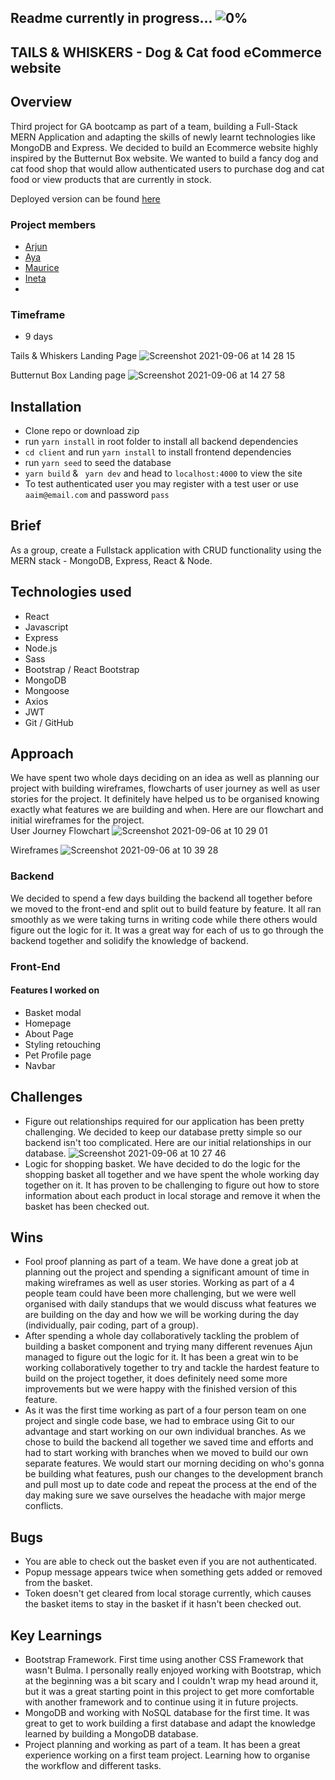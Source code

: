 ## Readme currently in progress... ![0%](https://progress-bar.dev/0)

## TAILS & WHISKERS - Dog & Cat food eCommerce website

## Overview
Third project for GA bootcamp as part of a team, building a Full-Stack MERN Application and adapting the skills of newly learnt technologies like MongoDB and Express. We decided to build an Ecommerce website highly inspired by the Butternut Box website. We wanted to build a fancy dog and cat food shop that would allow authenticated users to purchase dog and cat food or view products that are currently in stock.

Deployed version can be found [here](https://tailsandwhisters.herokuapp.com/)



### Project members 
+ [Arjun](https://github.com/arjun-doel) 
+ [Aya](https://github.com/Ayamallahx)
+ [Maurice](https://github.com/gasamplepage1)
+ [Ineta](https://github.com/inetabliu)
+ 
### Timeframe
+ 9 days


Tails & Whiskers Landing Page
![Screenshot 2021-09-06 at 14 28 15](https://user-images.githubusercontent.com/81913593/132224834-0f731c8d-dc18-4cd8-ae3c-7317c5d857aa.png)

Butternut Box Landing page
![Screenshot 2021-09-06 at 14 27 58](https://user-images.githubusercontent.com/81913593/132224856-8b36d8ac-619d-49ec-b4ad-d62dadb76f33.png)

## Installation 

+ Clone repo or download zip 
+ run ``yarn install`` in root folder to install all backend dependencies
+ ``cd client`` and run ``yarn install`` to install frontend dependencies
+ run ``yarn seed`` to seed the database
+ ``yarn build`` & `` yarn dev``  and head to ``localhost:4000`` to view the site
+ To test authenticated user you may register with a test user or use ``aaim@email.com`` and password ``pass``



## Brief
As a group, create a Fullstack application with CRUD functionality using the MERN stack - MongoDB, Express, React & Node.

## Technologies used
+ React
+ Javascript
+ Express
+ Node.js
+ Sass
+ Bootstrap / React Bootstrap
+ MongoDB
+ Mongoose
+ Axios
+ JWT
+ Git / GitHub

## Approach
We have spent two whole days deciding on an idea as well as planning our project with building wireframes, flowcharts of user journey as well as user stories for the project. It definitely have helped us to be organised knowing exactly what features we are building and when. Here are our flowchart and initial wireframes for the project. <br>
User Journey Flowchart
![Screenshot 2021-09-06 at 10 29 01](https://user-images.githubusercontent.com/81913593/132200412-913fe1a1-c760-4a6a-bede-002866ea4b52.png)

Wireframes
![Screenshot 2021-09-06 at 10 39 28](https://user-images.githubusercontent.com/81913593/132200620-223c95c8-bdc0-411e-addb-8b31360c4f4a.png)

### Backend
We decided to spend a few days building the backend all together before we moved to the front-end and split out to build feature by feature. It all ran smoothly as we were taking turns in writing code while there others would figure out the logic for it. It was a great way for each of us to go through the backend together and solidify the knowledge of backend.

### Front-End
#### Features I worked on
+ Basket modal
+ Homepage 
+ About Page
+ Styling retouching 
+ Pet Profile page
+ Navbar 


## Challenges
+ Figure out relationships required for our application has been pretty challenging. We decided to keep our database pretty simple so our backend isn't too complicated. Here are our initial relationships in our database. 
![Screenshot 2021-09-06 at 10 27 46](https://user-images.githubusercontent.com/81913593/132202096-2861655e-d56d-4e9e-b2ae-a3e0e656d764.png)
+ Logic for shopping basket. We have decided to do the logic for the shopping basket all together and we have spent the whole working day together on it. It has proven to be challenging to figure out how to store information about each product in local storage and remove it when the basket has been checked out.


## Wins
+ Fool proof planning as part of a team. We have done a great job at planning out the project and spending a significant amount of time in making wireframes as well as user stories. Working as part of a 4 people team could have been more challenging, but we were well organised with daily standups that we would discuss what features we are building on the day and how we will be working during the day (individually, pair coding, part of a group).
+ After spending a whole day collaboratively tackling the problem of building a basket component and trying many different revenues Ajun managed to figure out the logic for it. It has been a great win to be working collaboratively together to try and tackle the hardest feature to build on the project together, it does definitely need some more improvements but we were happy with the finished version of this feature.
+ As it was the first time working as part of a four person team on one project and single code base, we had to embrace using Git to our advantage and start working on our own individual branches. As we chose to build the backend all together we saved time and efforts and had to start working with branches when we moved to build our own separate features. We would start our morning deciding on who's gonna be building what features, push our changes to the development branch and pull most up to date code and repeat the process at the end of the day making sure we save ourselves the headache with major merge conflicts. 


## Bugs
+ You are able to check out the basket even if you are not authenticated.
+ Popup message appears twice when something gets added or removed from the basket.
+ Token doesn't get cleared from local storage currently, which causes the basket items to stay in the basket if it hasn't been checked out.


## Key Learnings
+ Bootstrap Framework. First time using another CSS Framework that wasn't Bulma. I personally really enjoyed working with Bootstrap, which at the beginning was a bit scary and I couldn't wrap my head around it, but it was a great starting point in this project to get more comfortable with another framework and to continue using it in future projects.
+ MongoDB and working with NoSQL database for the first time. It was great to get to work building a first database and adapt the knowledge learned by building a MongoDB database.
+ Project planning and working as part of a team. It has been a great experience working on a first team project. Learning how to organise the workflow and different tasks.
